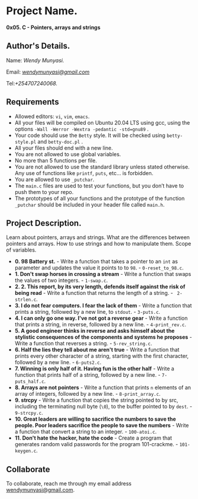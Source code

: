 # Project Name.
**0x05. C - Pointers, arrays and strings**

## Author's Details.
Name: *Wendy Munyasi.*

Email: *wendymunyasi@gmail.com*

Tel:*+254707240068.*

##  Requirements
*   Allowed editors: `vi`, `vim`, `emacs`.
*   All your files will be compiled on Ubuntu 20.04 LTS using gcc, using the options `-Wall -Werror -Wextra -pedantic -std=gnu89` .
*   Your code should use the `Betty` style. It will be checked using `betty-style.pl` and `betty-doc.pl` .
*   All your files should end with a new line.
*   You are not allowed to use global variables.
*   No more than 5 functions per file.
*   You are not allowed to use the standard library unless stated otherwise. Any use of functions like  `printf`, `puts`, etc… is forbidden.
*   You are allowed to use `_putchar`.
*   The `main.c` files are used to test your functions, but you don’t have to push them to your repo.
*   The prototypes of all your functions and the prototype of the function `_putchar` should be included in your header file called `main.h`.

## Project Description.
Learn about pointers, arrays and strings. What are the differences between pointers and arrays. How to use strings and how to manipulate them. Scope of variables.

* **0. 98 Battery st.** - Write a function that takes a pointer to an `int` as parameter and updates the value it points to to `98`. - `0-reset_to_98.c`.
* **1. Don't swap horses in crossing a stream** - Write a function that swaps the values of two integers. - `1-swap.c`.
* **2. 2. This report, by its very length, defends itself against the risk of being read** - Write a function that returns the length of a string. - ` 2-strlen.c`.
* **3. I do not fear computers. I fear the lack of them** - Write a function that prints a string, followed by a new line, to `stdout`. - `3-puts.c`.
* **4. I can only go one way. I've not got a reverse gear** - Write a function that prints a string, in reverse, followed by a new line. - `4-print_rev.c`.
* **5. A good engineer thinks in reverse and asks himself about the stylistic consequences of the components and systems he proposes** - Write a function that reverses a string. - `5-rev_string.c`.
* **6. Half the lies they tell about me aren't true** - Write a function that prints every other character of a string, starting with the first character, followed by a new line. - `6-puts2.c`.
* **7. Winning is only half of it. Having fun is the other half** - Write a function that prints half of a string, followed by a new line. - `7-puts_half.c`.
* **8. Arrays are not pointers** - Write a function that prints `n` elements of an array of integers, followed by a new line. - `8-print_array.c`.
* **9. strcpy** - Write a function that copies the string pointed to by src, including the terminating null byte (`\0`), to the buffer pointed to by `dest`. - `9-strcpy.c`.
* **10. Great leaders are willing to sacrifice the numbers to save the people. Poor leaders sacrifice the people to save the numbers** - Write a function that convert a string to an integer. - `100-atoi.c`.
* **11. Don't hate the hacker, hate the code** - Create a program that generates random valid passwords for the program 101-crackme. - `101-keygen.c`.


## Collaborate

To collaborate, reach me through my email address wendymunyasi@gmail.com.
